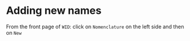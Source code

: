 # Adding new names

From the front page of `WID`: click on `Nomenclature` on the left side and then on `New`
